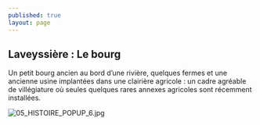 ```yaml
---
published: true
layout: page
---
```


## Laveyssière : Le bourg

Un petit bourg ancien au bord d’une rivière, quelques fermes et une ancienne usine implantées dans une clairière agricole : un cadre agréable de villégiature où seules quelques rares annexes agricoles sont récemment installées.

![05_HISTOIRE_POPUP_6.jpg]({{site.baseurl}}/data/images/5/histoire/05_HISTOIRE_POPUP_6.jpg)